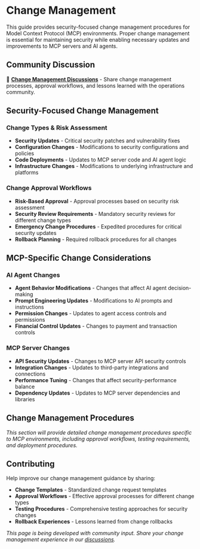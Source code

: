 # Change Management

This guide provides security-focused change management procedures for Model Context Protocol (MCP) environments. Proper change management is essential for maintaining security while enabling necessary updates and improvements to MCP servers and AI agents.

## Community Discussion

💬 **[Change Management Discussions](https://github.com/orgs/ModelContextProtocol-Security/discussions)** - Share change management processes, approval workflows, and lessons learned with the operations community.

## Security-Focused Change Management

### Change Types & Risk Assessment
- **Security Updates** - Critical security patches and vulnerability fixes
- **Configuration Changes** - Modifications to security configurations and policies
- **Code Deployments** - Updates to MCP server code and AI agent logic
- **Infrastructure Changes** - Modifications to underlying infrastructure and platforms

### Change Approval Workflows
- **Risk-Based Approval** - Approval processes based on security risk assessment
- **Security Review Requirements** - Mandatory security reviews for different change types
- **Emergency Change Procedures** - Expedited procedures for critical security updates
- **Rollback Planning** - Required rollback procedures for all changes

## MCP-Specific Change Considerations

### AI Agent Changes
- **Agent Behavior Modifications** - Changes that affect AI agent decision-making
- **Prompt Engineering Updates** - Modifications to AI prompts and instructions
- **Permission Changes** - Updates to agent access controls and permissions
- **Financial Control Updates** - Changes to payment and transaction controls

### MCP Server Changes
- **API Security Updates** - Changes to MCP server API security controls
- **Integration Changes** - Updates to third-party integrations and connections
- **Performance Tuning** - Changes that affect security-performance balance
- **Dependency Updates** - Updates to MCP server dependencies and libraries

## Change Management Procedures

*This section will provide detailed change management procedures specific to MCP environments, including approval workflows, testing requirements, and deployment procedures.*

## Contributing

Help improve our change management guidance by sharing:
- **Change Templates** - Standardized change request templates
- **Approval Workflows** - Effective approval processes for different change types
- **Testing Procedures** - Comprehensive testing approaches for security changes
- **Rollback Experiences** - Lessons learned from change rollbacks

*This page is being developed with community input. Share your change management experience in our [discussions](https://github.com/orgs/ModelContextProtocol-Security/discussions).*
